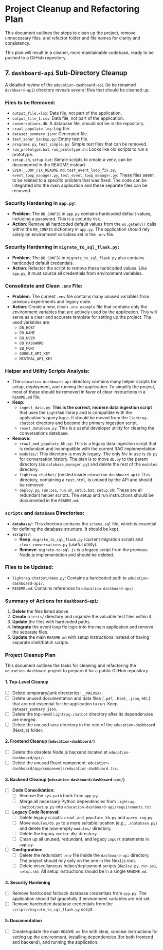 # Project Cleanup and Refactoring Plan

This document outlines the steps to clean up the project, remove unnecessary files, and refactor folder and file names for clarity and consistency.








This plan will result in a cleaner, more maintainable codebase, ready to be pushed to a GitHub repository.

## 7. `dashboard-api` Sub-Directory Cleanup

A detailed review of the `education-dashboard-api` (to be renamed `dashboard-api`) directory reveals several files that should be cleaned up.

### Files to be Removed:
-   `output_file.xlsx`: Data file, not part of the application.
-   `output_file_1.csv`: Data file, not part of the application.
-   `conversations.db`: A database file, should not be in the repository.
-   `crawl_populate.log`: Log file.
-   `dataset_summary.json`: Generated file.
-   `test_sonar_backup.py`: Empty test file.
-   `programs.py`, `test_simple.py`: Simple test files that can be removed.
-   `run_prototype.bat`, `run_prototype.sh`: Looks like old scripts to run a prototype.
-   `setup.sh`, `setup.bat`: Simple scripts to create a venv, can be documented in the README instead.
-   `EVENT_LOOP_FIX_README.md`, `test_event_loop_fix.py`, `event_loop_manager.py`, `test_event_loop_manager.py`: These files seem to be related to a specific problem that was fixed. The code can be integrated into the main application and these separate files can be removed.

### Security Hardening in `app.py`:
- **Problem**: The `DB_CONFIG` in `app.py` contains hardcoded default values, including a password. This is a security risk.
- **Action**: Remove all hardcoded default values from the `os.getenv()` calls within the `DB_CONFIG` dictionary in `app.py`. The application should rely solely on environment variables set in the `.env` file.

### Security Hardening in `migrate_to_sql_flask.py`:
- **Problem**: The `DB_CONFIG` in `migrate_to_sql_flask.py` also contains hardcoded default credentials.
- **Action**: Refactor the script to remove these hardcoded values. Like `app.py`, it must source all credentials from environment variables.

### Consolidate and Clean `.env` File:
- **Problem**: The current `.env` file contains many unused variables from previous experiments and legacy code.
- **Action**: Create a new, clean `.env.example` file that contains only the environment variables that are actively used by the application. This will serve as a clear and accurate template for setting up the project. The used variables are:
    - `DB_HOST`
    - `DB_NAME`
    - `DB_USER`
    - `DB_PASSWORD`
    - `DB_PORT`
    - `GOOGLE_API_KEY`
    - `MISTRAL_API_KEY`

### Helper and Utility Scripts Analysis:
- The `education-dashboard-api` directory contains many helper scripts for setup, deployment, and running the application. To simplify the project, most of these should be removed in favor of clear instructions in a `README.md` file.
- **Keep**:
    - `ingest_data.py`: **This is the correct, modern data ingestion script** that uses the `LightRAG` library and is compatible with the application's query logic. It should be moved from the `lightrag-chatbot` directory and become the primary ingestion script.
    - `reset_database.py`: This is a useful developer utility for clearing the conversations database.
- **Remove**:
    - `crawl_and_populate_kb.py`: This is a legacy data ingestion script that is redundant and incompatible with the current RAG implementation.
    - `modules/`: This directory is mostly legacy. The only file in use is `db.py` for conversation history. The plan is to move `db.py` to the parent directory (as `database_manager.py`) and delete the rest of the `modules` directory.
    - `lightrag-chatbot/` (nested inside `education-dashboard-api`): This directory, containing a `test.html`, is unused by the API and should be removed.
    - `deploy.py`, `run.ps1`, `run.sh`, `setup.bat`, `setup.sh`: These are all redundant helper scripts. The setup and run instructions should be documented in the `README.md`.

### `scripts` and `database` Directories:
- **`database/`**: This directory contains the `schema.sql` file, which is essential for defining the database structure. It should be kept.
- **`scripts/`**:
    - **Keep**: `migrate_to_sql_flask.py` (current migration script) and `clear_conversations.py` (useful utility).
    - **Remove**: `migrate-to-sql.js` is a legacy script from the previous Node.js implementation and should be deleted.

### Files to be Updated:
-   `lightrag-chatbot/demo.py`: Contains a hardcoded path to `education-dashboard-api/`.
-   `README.md`: Contains references to `education-dashboard-api/`.

### Summary of Actions for `dashboard-api`:
1.  **Delete** the files listed above.
2.  **Create** a `tests/` directory and organize the valuable test files within it.
3.  **Update** the files with hardcoded paths.
4.  **Integrate** the event loop fix logic into the main application and remove the separate files.
5.  **Update** the main `README.md` with setup instructions instead of having separate shell/batch scripts.

### Project Cleanup Plan

This document outlines the tasks for cleaning and refactoring the `education-dashboard` project to prepare it for a public GitHub repository.

#### 1. Top-Level Cleanup

-   [ ] Delete temporary/junk directories: `__MACOSX/`.
-   [ ] Delete unused documentation and data files (`.pdf`, `.html`, `.json`, etc.) that are not essential for the application to run. Keep `dataset_summary.json`.
-   [ ] Delete the top-level `lightrag-chatbot` directory after its dependencies are merged.
-   [ ] Delete the unused `venv` directory in the root of the `education-dashboard` (Next.js) folder.

#### 2. Frontend Cleanup (`education-dashboard/`)

-   [ ] Delete the obsolete Node.js backend located at `education-dashboard/api/`.
-   [ ] Delete the unused React component: `education-dashboard/app/components/education-dashboard.tsx`.

#### 3. Backend Cleanup (`education-dashboard/dashboard-api/`)

-   [ ] **Code Consolidation:**
    -   [ ] Remove the `sys.path` hack from `app.py`.
    -   [ ] Merge all necessary Python dependencies from `lightrag-chatbot/setup.py` into `education-dashboard-api/requirements.txt`.
-   [ ] **Legacy Code Removal:**
    -   [ ] Delete legacy scripts: `crawl_and_populate_kb.py` and `query_rag.py`.
    -   [ ] Move `modules/db.py` to a more suitable location (e.g., `./database.py`) and delete the now-empty `modules/` directory.
    -   [ ] Delete the legacy `vector_db/` directory.
    -   [ ] Clean up all unused, redundant, and legacy `import` statements in `app.py`.
-   [ ] **Configuration:**
    -   [ ] Delete the redundant `.env` file inside the `dashboard-api` directory. The project should rely only on the one in the Next.js root.
    -   [ ] Delete miscellaneous helper/deployment scripts (`deploy.py`, `run.ps1`, `setup.sh`). All setup instructions should be in a single `README.md`.

#### 4. Security Hardening

-   [ ] Remove hardcoded fallback database credentials from `app.py`. The application should fail gracefully if environment variables are not set.
-   [ ] Remove hardcoded database credentials from the `scripts/migrate_to_sql_flask.py` script.

#### 5. Documentation

-   [ ] Create/update the main `README.md` file with clear, concise instructions for setting up the environment, installing dependencies (for both frontend and backend), and running the application.
